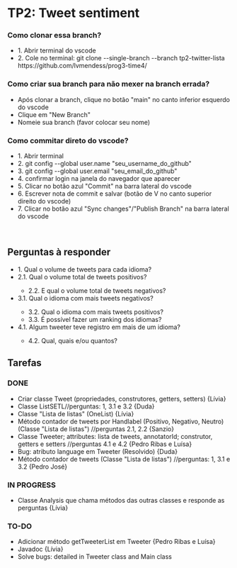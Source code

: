 <h1>TP2: Tweet sentiment</h1>
<h3>Como clonar essa branch?</h3>
<ul>
  <li>1. Abrir terminal do vscode</li>
  <li>2. Cole no terminal: git clone --single-branch --branch tp2-twitter-lista https://github.com/lvmendess/prog3-time4/</li>
</ul>
<h3>Como criar sua branch para não mexer na branch errada?</h3>
<ul>
  <li>Após clonar a branch, clique no botão "main" no canto inferior esquerdo do vscode</li>
  <li>Clique em "New Branch"</li>
  <li>Nomeie sua branch (favor colocar seu nome)</li>
</ul>
<h3>Como commitar direto do vscode?</h3>
<ul>
  <li>1. Abrir terminal</li>
  <li>2. git config --global user.name "seu_username_do_github"</li>
  <li>3. git config --global user.email "seu_email_do_github"</li>
  <li>4. confirmar login na janela do navegador que aparecer</li>
  <li>5. Clicar no botão azul "Commit" na barra lateral do vscode</li>
  <li>6. Escrever nota de commit e salvar (botão de V no canto superior direito do vscode)</li>
  <li>7. Clicar no botão azul "Sync changes"/"Publish Branch" na barra lateral do vscode</li>
</ul>
</br>
<h2>Perguntas à responder</h2>
<ul>
  <li>1. Qual o volume de tweets para cada idioma?</li>
  <li>2.1. Qual o volume total de tweets positivos?</li>
    <ul><li>2.2. E qual o volume total de tweets negativos?</li></ul>
  <li>3.1. Qual o idioma com mais tweets negativos?</li>
    <ul>
      <li>3.2. Qual o idioma com mais tweets positivos?</li>
      <li>3.3. É possível fazer um ranking dos idiomas?</li>
    </ul>
  <li>4.1. Algum tweeter teve registro em mais de um idioma?</li>
    <ul><li>4.2. Qual, quais e/ou quantos?</li></ul>
</ul>
<h2>Tarefas</h2>
<h3>DONE</h3>
<ul>
  <li>Criar classe Tweet (propriedades, construtores, getters, setters) {Lívia}</li>
  <li>Classe ListSETL//perguntas: 1, 3.1 e 3.2 {Duda}</li>
  <li>Classe "Lista de listas" (OneList) {Lívia}</li>
  <li>Método contador de tweets por Handlabel (Positivo, Negativo, Neutro) (Classe "Lista de listas") //perguntas 2.1, 2.2 {Sanzio}</li>
  <li>Classe Tweeter; attributes: lista de tweets, annotatorId; construtor, getters e setters //perguntas 4.1 e 4.2 {Pedro Ribas e Luísa}</li>
  <li>Bug: atributo language em Tweeter (Resolvido) {Duda}</li>
  <li>Método contador de tweets (Classe "Lista de listas") //perguntas: 1, 3.1 e 3.2 {Pedro José}</li>
</ul>
<h3>IN PROGRESS</h3>
<ul>
  <li>Classe Analysis que chama métodos das outras classes e responde as perguntas {Lívia}</li>
</ul>
<h3>TO-DO</h3>
<ul>
  <li>Adicionar método getTweeterList em Tweeter {Pedro Ribas e Luísa}</li>
  <li>Javadoc {Lívia}</li>
  <li>Solve bugs: detailed in Tweeter class and Main class</li>
</ul>
